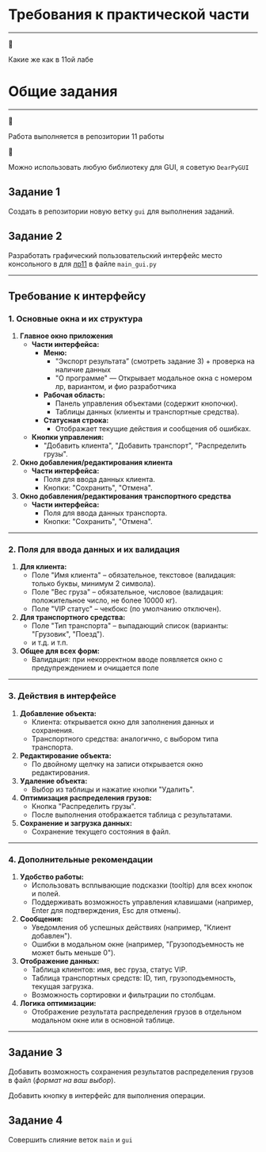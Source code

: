 # Требования к практической части

---

<aside>
🚨

Какие же как в 11ой лабе

</aside>

# Общие задания

---

<aside>
🚨

Работа выполняется в репозитории 11 работы

</aside>

<aside>
🚨

Можно использовать любую библиотеку для GUI, я советую `DearPyGUI` 

</aside>

## Задание 1

Cоздать в репозитории новую ветку `gui` для выполнения заданий.

## Задание 2

Разработать графический пользовательский интерфейс место консольного в для [лр11](https://www.notion.so/14b9f5faa7fd80d8a8e2fbcf7e7e3848?pvs=21) в файле `main_gui.py`   

---

## Требование к интерфейсу

### **1. Основные окна и их структура**

1. **Главное окно приложения**
    - **Части интерфейса:**
        - **Меню:**
            - "Экспорт результата” (смотреть задание 3) + проверка на наличие данных
            - "О программе" — Открывает модальное окна с номером лр, вариантом, и фио разработчика
        - **Рабочая область:**
            - Панель управления объектами (содержит кнопочки).
            - Таблицы данных (клиенты и транспортные средства).
        - **Статусная строка:**
            - Отображает текущие действия и сообщения об ошибках.
    - **Кнопки управления:**
        - "Добавить клиента", "Добавить транспорт", "Распределить грузы".
2. **Окно добавления/редактирования клиента**
    - **Части интерфейса:**
        - Поля для ввода данных клиента.
        - Кнопки: "Сохранить", "Отмена".
3. **Окно добавления/редактирования транспортного средства**
    - **Части интерфейса:**
        - Поля для ввода данных транспорта.
        - Кнопки: "Сохранить", "Отмена".

---

### **2. Поля для ввода данных и их валидация**

1. **Для клиента:**
    - Поле "Имя клиента" – обязательное, текстовое (валидация: только буквы, минимум 2 символа).
    - Поле "Вес груза" – обязательное, числовое (валидация: положительное число, не более 10000 кг).
    - Поле "VIP статус" – чекбокс (по умолчанию отключен).
2. **Для транспортного средства:**
    - Поле "Тип транспорта" – выпадающий список (варианты: "Грузовик", "Поезд").
    - и т.д. и т.п.
3. **Общее для всех форм:**
    - Валидация: при некорректном вводе появляется окно с предупреждением и очищается поле

---

### **3. Действия в интерфейсе**

1. **Добавление объекта:**
    - Клиента: открывается окно для заполнения данных и сохранения.
    - Транспортного средства: аналогично, с выбором типа транспорта.
2. **Редактирование объекта:**
    - По двойному щелчку на записи открывается окно редактирования.
3. **Удаление объекта:**
    - Выбор из таблицы и нажатие кнопки "Удалить".
4. **Оптимизация распределения грузов:**
    - Кнопка "Распределить грузы".
    - После выполнения отображается таблица с результатами.
5. **Сохранение и загрузка данных:**
    - Сохранение текущего состояния в файл.

---

### **4. Дополнительные рекомендации**

1. **Удобство работы:**
    - Использовать всплывающие подсказки (tooltip) для всех кнопок и полей.
    - Поддерживать возможность управления клавишами (например, Enter для подтверждения, Esc для отмены).
2. **Сообщения:**
    - Уведомления об успешных действиях (например, "Клиент добавлен").
    - Ошибки в модальном окне (например, "Грузоподъемность не может быть меньше 0").
3. **Отображение данных:**
    - Таблица клиентов: имя, вес груза, статус VIP.
    - Таблица транспортных средств: ID, тип, грузоподъемность, текущая загрузка.
    - Возможность сортировки и фильтрации по столбцам.
4. **Логика оптимизации:**
    - Отображение результата распределения грузов в отдельном модальном окне или в основной таблице.

---

## Задание 3

Добавить возможность сохранения результатов распределения грузов в файл (*формат на ваш выбор*).

Добавить кнопку в интерфейс для выполнения операции.

## Задание 4

Совершить слияние веток `main` и `gui`
